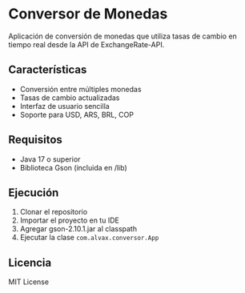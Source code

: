 # Conversor de Monedas

Aplicación de conversión de monedas que utiliza tasas de cambio en tiempo real desde la API de ExchangeRate-API.

## Características
- Conversión entre múltiples monedas
- Tasas de cambio actualizadas
- Interfaz de usuario sencilla
- Soporte para USD, ARS, BRL, COP

## Requisitos
- Java 17 o superior
- Biblioteca Gson (incluida en /lib)

## Ejecución
1. Clonar el repositorio
2. Importar el proyecto en tu IDE
3. Agregar gson-2.10.1.jar al classpath
4. Ejecutar la clase `com.alvax.conversor.App`

## Licencia
MIT License
